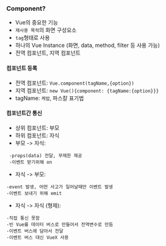 ### Component?

- Vue의 중요한 기능
- `재사용 목적`의 화면 구성요소
- `tag`형태로 사용
- 하나의 Vue Instance (화면, data, method, filter 등 사용 가능)
- 전역 컴포넌트, 지역 컴포넌트

#### 컴포넌트 등록

- 전역 컴포넌트: `Vue.component(tagName,{option})`
- 지역 컴포넌트: `new Vue(){component: {tagName:{option}}}`
- tagName: `케밥`, 파스칼 표기법

#### 컴포넌트간 통신

- 상위 컴포넌트: 부모
- 하위 컴포넌트: 자식
- 부모 -> 자식: 
```
 -props(data) 전달, 무제한 제공
 -이벤트 받기위해 on
```
- 자식 -> 부모: 
```
-event 발생, 어떤 사고가 일어날때만 이벤트 발생
-이벤트 보내기 위해 emit
```
- 자식 -> 자식 (형제):
```
-직접 통신 못함
-빈 Vue를 데이터 버스로 만들어서 전역변수로 만듬
-이벤트 버스에 담아서 전달
-이벤트 버스 대신 VueX 사용 
```
